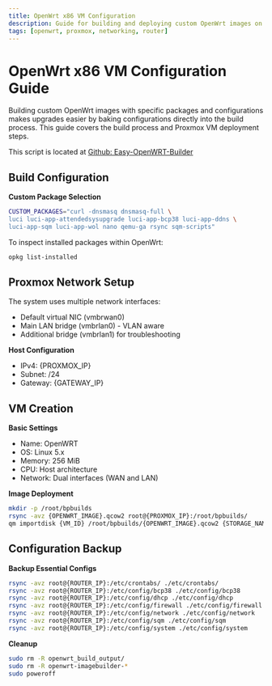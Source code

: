 ```yaml
---
title: OpenWrt x86 VM Configuration
description: Guide for building and deploying custom OpenWrt images on Proxmox virtualization platform
tags: [openwrt, proxmox, networking, router]
---
```


# OpenWrt x86 VM Configuration Guide

Building custom OpenWrt images with specific packages and configurations makes upgrades easier by baking configurations directly into the build process. This guide covers the build process and Proxmox VM deployment steps.

This script is located at [Github: Easy-OpenWRT-Builder](https://github.com/itiligent/Easy-OpenWRT-Builder)

## Build Configuration

**Custom Package Selection**
```bash
CUSTOM_PACKAGES="curl -dnsmasq dnsmasq-full \
luci luci-app-attendedsysupgrade luci-app-bcp38 luci-app-ddns \
luci-app-sqm luci-app-wol nano qemu-ga rsync sqm-scripts"
```

To inspect installed packages within OpenWrt:
```bash
opkg list-installed
```

## Proxmox Network Setup

The system uses multiple network interfaces:
- Default virtual NIC (vmbrwan0)
- Main LAN bridge (vmbrlan0) - VLAN aware
- Additional bridge (vmbrlan1) for troubleshooting

**Host Configuration**
- IPv4: {PROXMOX_IP}
- Subnet: /24
- Gateway: {GATEWAY_IP}

## VM Creation

**Basic Settings**
- Name: OpenWRT
- OS: Linux 5.x
- Memory: 256 MiB
- CPU: Host architecture
- Network: Dual interfaces (WAN and LAN)

**Image Deployment**
```bash
mkdir -p /root/bpbuilds
rsync -avz {OPENWRT_IMAGE}.qcow2 root@{PROXMOX_IP}:/root/bpbuilds/
qm importdisk {VM_ID} /root/bpbuilds/{OPENWRT_IMAGE}.qcow2 {STORAGE_NAME}
```

## Configuration Backup

**Backup Essential Configs**
```bash
rsync -avz root@{ROUTER_IP}:/etc/crontabs/ ./etc/crontabs/
rsync -avz root@{ROUTER_IP}:/etc/config/bcp38 ./etc/config/bcp38
rsync -avz root@{ROUTER_IP}:/etc/config/dhcp ./etc/config/dhcp
rsync -avz root@{ROUTER_IP}:/etc/config/firewall ./etc/config/firewall
rsync -avz root@{ROUTER_IP}:/etc/config/network ./etc/config/network
rsync -avz root@{ROUTER_IP}:/etc/config/sqm ./etc/config/sqm
rsync -avz root@{ROUTER_IP}:/etc/config/system ./etc/config/system
```

**Cleanup**
```bash
sudo rm -R openwrt_build_output/
sudo rm -R openwrt-imagebuilder-*
sudo poweroff
```